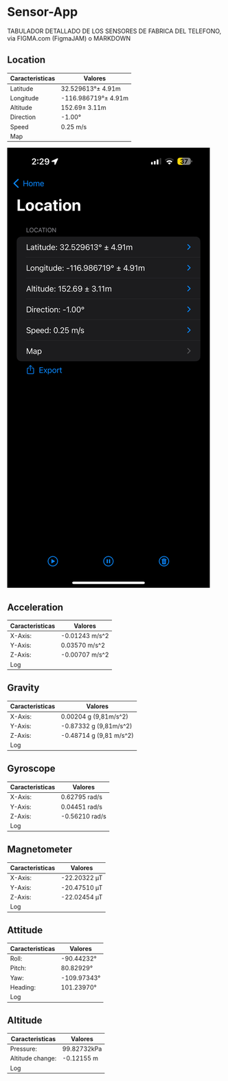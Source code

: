 # Sensor-App
TABULADOR DETALLADO DE LOS SENSORES DE FABRICA DEL TELEFONO, via FIGMA.com (FigmaJAM) o  MARKDOWN

## Location
| Caracteristicas |        Valores        |
|-----------------|-----------------------|
| Latitude        |   32.529613°± 4.91m   |
| Longitude       | -116.986719°± 4.91m   |
| Altitude        |       152.69± 3.11m   |
| Direction       |              -1.00°   |
| Speed           |            0.25 m/s   |
| Map             |    |

![](Imagenes/Image_20230926_142035_523.png)


## Acceleration

| Caracteristicas  |        Valores       |
|------------------|----------------------|
| X-Axis:          |     -0.01243 m/s^2   |
| Y-Axis:          |      0.03570 m/s^2   |
| Z-Axis:          |     -0.00707 m/s^2   |
| Log              |    |

## Gravity

| Caracteristicas  |            Valores          |
|------------------|-----------------------------|
| X-Axis:          |     0.00204 g (9,81m/s^2)   |
| Y-Axis:          |     -0.87332 g (9,81m/s^2)  |
| Z-Axis:          |     -0.48714 g (9,81 m/s^2) |
| Log              |    |


## Gyroscope

| Caracteristicas  |        Valores       |
|------------------|----------------------|
| X-Axis:          |      0.62795 rad/s   |
| Y-Axis:          |      0.04451 rad/s   |
| Z-Axis:          |     -0.56210 rad/s   |
| Log              |    |

## Magnetometer

| Caracteristicas  |        Valores       |
|------------------|----------------------|
| X-Axis:          |      -22.20322 µT    |
| Y-Axis:          |      -20.47510 µT    |
| Z-Axis:          |      -22.02454 µT    |
| Log              |    |

## Attitude
| Caracteristicas  |        Valores       |
|------------------|----------------------|
| Roll:            |     -90.44232°   |
| Pitch:           |      80.82929°   |
| Yaw:             |     -109.97343°   |
| Heading:         |     101.23970°   |
| Log              |    |


## Altitude

| Caracteristicas     |        Valores       |
|---------------------|----------------------|
| Pressure:           |         99.82732kPa  |
| Altitude change:    |         -0.12155 m   |
| Log                 |                      |
